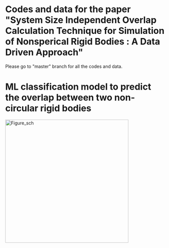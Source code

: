 # Codes and data for the paper "System Size Independent Overlap Calculation Technique for Simulation of Nonsperical Rigid Bodies : A Data Driven Approach"

Please go to "master" branch for all the codes and data.

# ML classification model to predict the overlap between two non-circular rigid bodies
<img width="389" alt="Figure_sch" src="https://user-images.githubusercontent.com/51357825/186621290-c7d5d16a-cee5-4fa8-bb81-2f5bd2e48283.png">


 

